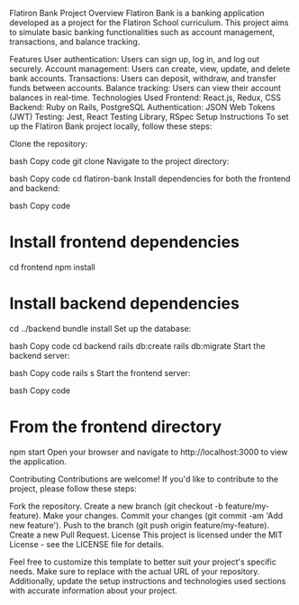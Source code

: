 Flatiron Bank Project
Overview
Flatiron Bank is a banking application developed as a project for the Flatiron School curriculum. This project aims to simulate basic banking functionalities such as account management, transactions, and balance tracking.

Features
User authentication: Users can sign up, log in, and log out securely.
Account management: Users can create, view, update, and delete bank accounts.
Transactions: Users can deposit, withdraw, and transfer funds between accounts.
Balance tracking: Users can view their account balances in real-time.
Technologies Used
Frontend: React.js, Redux, CSS
Backend: Ruby on Rails, PostgreSQL
Authentication: JSON Web Tokens (JWT)
Testing: Jest, React Testing Library, RSpec
Setup Instructions
To set up the Flatiron Bank project locally, follow these steps:

Clone the repository:

bash
Copy code
git clone <repository-url>
Navigate to the project directory:

bash
Copy code
cd flatiron-bank
Install dependencies for both the frontend and backend:

bash
Copy code
# Install frontend dependencies
cd frontend
npm install

# Install backend dependencies
cd ../backend
bundle install
Set up the database:

bash
Copy code
cd backend
rails db:create
rails db:migrate
Start the backend server:

bash
Copy code
rails s
Start the frontend server:

bash
Copy code
# From the frontend directory
npm start
Open your browser and navigate to http://localhost:3000 to view the application.

Contributing
Contributions are welcome! If you'd like to contribute to the project, please follow these steps:

Fork the repository.
Create a new branch (git checkout -b feature/my-feature).
Make your changes.
Commit your changes (git commit -am 'Add new feature').
Push to the branch (git push origin feature/my-feature).
Create a new Pull Request.
License
This project is licensed under the MIT License - see the LICENSE file for details.

Feel free to customize this template to better suit your project's specific needs. Make sure to replace <repository-url> with the actual URL of your repository. Additionally, update the setup instructions and technologies used sections with accurate information about your project.
